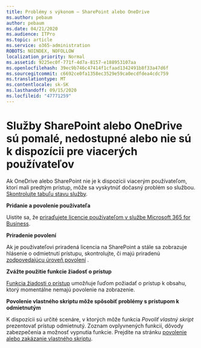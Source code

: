 ```yaml
---
title: Problémy s výkonom – SharePoint alebo OneDrive
ms.author: pebaum
author: pebaum
ms.date: 04/21/2020
ms.audience: ITPro
ms.topic: article
ms.service: o365-administration
ROBOTS: NOINDEX, NOFOLLOW
localization_priority: Normal
ms.assetid: 9225ec0f-771f-4d7a-8157-e188953107aa
ms.openlocfilehash: 39ec9b746c47414f1cfaad1342491b8f33a47d6f
ms.sourcegitcommit: c6692ce0fa1358ec3529e59ca0ecdfdea4cdc759
ms.translationtype: MT
ms.contentlocale: sk-SK
ms.lasthandoff: 09/15/2020
ms.locfileid: "47771259"
---
```

# <a name="sharepoint-or-onedrive-slow-inaccessible-or-unavailable-for-multiple-users"></a>Služby SharePoint alebo OneDrive sú pomalé, nedostupné alebo nie sú k dispozícii pre viacerých používateľov

Ak OneDrive alebo SharePoint nie je k dispozícii viacerým používateľom, ktorí mali predtým prístup, môže sa vyskytnúť dočasný problém so službou. [Skontrolujte tabuľu stavu služby](https://portal.office.com/adminportal/home#/servicehealth).

**Pridanie a povolenie používateľa**

Uistite sa, že [priraďujete licencie používateľom v službe Microsoft 365 for Business](https://docs.microsoft.com/microsoft-365/admin/add-users/add-users).


**Priradenie povolení**

Ak je používateľovi priradená licencia na SharePoint a stále sa zobrazuje hlásenie o odmietnutí prístupu, skontrolujte, či majú priradenú [zodpovedajúcu úroveň povolení](https://docs.microsoft.com/sharepoint/understanding-permission-levels) .

**Zvážte použitie funkcie žiadosť o prístup**

[Funkcia žiadosti o prístup](https://support.office.com/article/Set-up-and-manage-access-requests-94B26E0B-2822-49D4-929A-8455698654B3) umožňuje ľuďom požiadať o prístup k obsahu, ktorý momentálne nemajú povolenie na zobrazenie.

**Povolenie vlastného skriptu môže spôsobiť problémy s prístupom k odmietnutým**

K dispozícii sú určité scenáre, v ktorých môže funkcia *Povoliť vlastný skript* prezentovať prístup odmietnutý. Zoznam ovplyvnených funkcií, dôvody zabezpečenia a možnosť vypnutia funkcie. Prejdite na stránku [povolenie alebo zakázanie vlastného skriptu](https://docs.microsoft.com/sharepoint/allow-or-prevent-custom-script).

